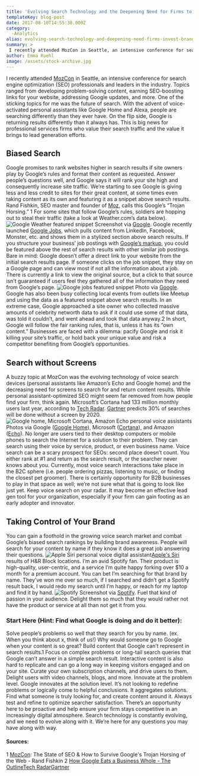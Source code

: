 ```yaml
---
title: 'Evolving Search Technology and the Deepening Need for Firms to Invest in Brand Recognition'
templateKey: blog-post
date: 2017-08-10T14:55:38.000Z
category: 
  -Analytics
alias: evolving-search-technology-and-deepening-need-firms-invest-brand-recognition
summary: > 
 I recently attended MozCon in Seattle, an intensive conference for search engine optimization (SEO) professionals and leaders in the industry. Topics ranged from developing problem-solving content, earning SEO-boosting links for your website, addressing Google updates, and more. One of the sticking topics for me was the future of search.
author: Emma Ruehl
image: /assets/stock-archive.jpg
---
```


I recently attended [MozCon](https://moz.com/mozcon) in Seattle, an intensive conference for search engine optimization (SEO) professionals and leaders in the industry. Topics ranged from developing problem-solving content, earning SEO-boosting links for your website, addressing Google updates, and more. One of the sticking topics for me was the future of search. With the advent of voice-activated personal assistants like Google Home and Alexa, people are searching differently than they ever have. On the flip side, Google is returning results differently than it always has. This is big news for professional services firms who value their search traffic and the value it brings to lead generation efforts.

Biased Search
-------------

Google promises to rank websites higher in search results if site owners play by Google’s rules and format their content as requested. Answer people’s questions well, and Google says it will rank your site high and consequently increase site traffic. We’re starting to see Google is giving less and less credit to sites for their great content, at some times even taking content as its own and featuring it as a snippet above search results. Rand Fishkin, SEO master and founder of [Moz](http://moz.com), calls this Google’s “Trojan Horsing.” 1 For some sites that follow Google’s rules, soldiers are hopping out to steal their traffic (take a look at Weather.com’s data below). ![Google Weather featured snippet](/assets/featured-snippet.png) Screenshot via [Google](https://www.google.com/search?q=weather+san+antonio%2C+tx&oq=weather+san+antonio%2C+tx&aqs=chrome..69i57j0l5.3374j0j1&sourceid=chrome&ie=UTF-8). Google recently launched [Google Jobs](https://webmasters.googleblog.com/2017/06/connect-to-job-seekers-with-google.html), which pulls content from LinkedIn, Facebook, Monster, etc. and shows them in a stylized section above search results. If you structure your business’ job postings with [Google’s markup](https://developers.google.com/search/docs/data-types/job-postings), you could be featured above the rest of search results with other similar job postings. Bare in mind: Google doesn’t offer a direct link to your website from the initial search results page. If someone clicks on the job snippet, they stay on a Google page and can view most if not all the information about a job. There is currently a link to view the original source, but a click to that source isn’t guaranteed if users feel they gathered all of the information they need from Google’s page. ![Google jobs featured snippet](/assets/google-jobs.png) Photo via [Google](https://webmasters.googleblog.com/2017/06/connect-to-job-seekers-with-google.html?utm_source=feedburner&utm_medium=email&utm_campaign=Feed%3A+blogspot%2FamDG+%28Official+Google+Webmaster+Central+Blog%29). Google has also been busy collecting local events from outlets like Meetup and using the data as a featured snippet above search results. In an extreme case, Google approached a site owner who collected massive amounts of celebrity networth data to ask if it could use some of that data, was told it couldn’t, and went ahead and took that data anyway.2 In short, Google will follow the fair ranking rules, that is, unless it has its “own content.” Businesses are faced with a dilemma: pacify Google and risk it killing your site’s traffic, or hold back your unique value and risk a competitor benefiting from Google’s opportunities.

Search without Screens
----------------------

A buzzy topic at MozCon was the evolving technology of voice search devices (personal assistants like Amazon’s Echo and Google home) and the decreasing need for screens to search for and return content results. While personal assistant-optimized SEO might seem far removed from how people find your firm, think again. Microsoft’s Cortana had 133 million monthly users last year, according to [Tech Radar](http://www.techradar.com/news/software/operating-systems/why-100-million-monthly-cortana-users-could-be-a-bigger-deal-than-350-million-windows-10-installs-1325146). [Gartner](http://www.gartner.com/newsroom/id/3482117) predicts 30% of searches will be done without a screen by 2020. ![Google home, Microsoft Cortana, Amazon Echo personal voice assistants](/assets/personal-assistants.png) Photos via Google ([Google Home](https://madeby.google.com/home/)), Microsoft ([Cortana](https://www.microsoft.com/en-us/windows/cortana)), and Amazon ([Echo](https://www.amazon.com/dp/product/B00X4WHP5E/ref=EchoCP_dt_tile_text)). No longer are users tied to their desktop computers or mobile phones to search the Internet for a solution to their problem. They can search using their voice by service, product, or even business name. Voice search can be a scary prospect for SEOs: second place doesn’t count. You either rank at #1 and return as the search result, or the searcher never knows about you. Currently, most voice search interactions take place in the B2C sphere (i.e. people ordering pizzas, listening to music, or finding the closest pet groomer). There is certainly opportunity for B2B businesses to play in that space as well; we’re not sure what that is going to look like just yet. Keep voice search on your radar. It may become an effective lead gen tool for your organization, especially if your firm can gain footing as an early adopter and innovator.

Taking Control of Your Brand
----------------------------

You can gain a foothold in the growing voice search market and combat Google’s biased search rankings by building brand awareness. People will search for your content by name if they know it does a great job answering their questions. ![Apple Siri personal voice digital assistant](/assets/hr-block-siri.jpg)[Apple's Siri](https://www.apple.com/ios/siri/) results of H&R Block locations. I’m an avid Spotify fan. Their product is high-quality, user-centric, and a service I’m quite happy forking over $10 a month for a premium account. You can bet I’m searching for that brand by name. They’ve won me over so much, if I searched and didn’t get a Spotify result back, I would redo my search until I’m happy, or reach for my laptop and find it by hand. ![Spotify](/assets/spotify.png) Screenshot via [Spotify](https://www.spotify.com/us/). Fuel that kind of passion in your audience. Delight them so much that they would rather not have the product or service at all than not get it from you.

### Start Here (Hint: Find what Google is doing and do it better):

Solve people’s problems so well that they search for you by name. (ex. When you think about x, think of us!) Why would someone go to Google when your content is so great? Build content that Google can’t represent in search results.1 Focus on complex problems or long-tail search queries that Google can’t answer in a simple search result. Interactive content is also hard to replicate and can go a long way in keeping visitors engaged and on your site. Curate your own subscription channels, and drive users to them. Delight users with video channels, blogs, and more. Innovate at the problem level. Google innovates at the solution level. It’s not looking to redefine problems or logically come to helpful conclusions. It aggregates solutions. Find what someone is truly looking for, and create content around it. Always test and refine to optimize searcher satisfaction. There’s an opportunity here to be proactive and help ensure your firm stays competitive in an increasingly digital atmosphere. Search technology is constantly evolving, and we need to evolve along with it. We’re here for any questions you may have along with way.  

#### Sources:

1 [MozCon](http://moz.com/mozcon): The State of SEO & How to Survive Google's Trojan Horsing of the Web - Rand Fishkin 2 [How Google Eats a Business Whole - The Outline](https://theoutline.com/post/1399/how-google-ate-celebritynetworth-com)[Tech Radar](http://www.techradar.com/news/software/operating-systems/why-100-million-monthly-cortana-users-could-be-a-bigger-deal-than-350-million-windows-10-installs-1325146)[Gartner](http://www.gartner.com/newsroom/id/3482117)